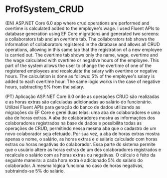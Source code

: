 # ProfSystem_CRUD
(EN) ASP.NET Core 6.0 app where crud operations are performed and overtime is calculated added to the employee's wage. I used Fluent APIs to database generation using 
EF Core migrations and generated two screens: a collaborators tab and an overtime tab.
The collaborators tab shows the information of collaborators registered in the database and allows all CRUD operations, allowing in this same tab that the registration
of a new employee is carried out.
The overtime tab shows only the name, wage, overtime and the wage calculated with overtime or negative hours of the employee. This part of the system allows the user to
change the overtime of one of the registered employees and recalculate the salary with overtime or negative hours. The calculation is done as follows: 5% of the 
employee's salary is added to each overtime hour. The same logic works in the case of negative hours, subtracting 5% from the salary.

(PT) Aplicação ASP.NET Core 6.0 onde as operações CRUD são realizadas e as horas extras são calculadas adicionadas ao salário do funcionário. Utilizei Fluent APIs para 
geração do banco de dados utilizando as migrações do EF Core e gerei duas telas: uma aba de colaboradores e uma aba de horas extras. 
A aba de colaboradores mostra as informações dos colaboradores registrados na base de dados e possibilita todas as operações de CRUD, permitindo nessa mesma aba que 
o cadastro de um novo colaborador seja efetuado. 
Por sua vez, a aba de horas extras mostra apenas o nome, o salário, as horas extras e o salário calculado com horas extras ou horas negativas do colaborador. Essa parte 
do sistema permite que o usuário altere as horas extras de um dos colaboradores registrados e recalcule o salário com as horas extras ou negativas. O cálculo é feito 
da seguinte maneira: a cada hora extra é adicionado 5% do salário do colaborador. A mesma lógica funciona no caso de horas negativas, subtraindo-se 5% do salário.
